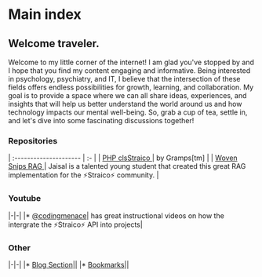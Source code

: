 # Main index

## Welcome traveler.

Welcome to my little corner of the internet! I am glad you've stopped by and I hope that you find my content engaging and informative. Being interested in psychology, psychiatry, and IT, I believe that the intersection of these fields offers endless possibilities for growth, learning, and collaboration. My goal is to provide a space where we can all share ideas, experiences, and insights that will help us better understand the world around us and how technology impacts our mental well-being. So, grab a cup of tea, settle in, and let's dive into some fascinating discussions together!


### Repositories

| :--------------------- | :- |
| [ PHP clsStraico ](https://github.com/roelfrenkema/clsStraico) | by Gramps[tm] |
| [ Woven Snips RAG ](https://github.com/ekjaisal/WovenSnips) | Jaisal is a talented young student that created this great RAG implementation for the ⚡Straico⚡ community. |

### Youtube

|-|-|
|* [@codingmenace](https://www.youtube.com/@codingmenace)| has great instructional videos on how the intergrate the ⚡Straico⚡ API into projects| 

### Other

|-|-|
|* [Blog Section](blog)||
|* [Bookmarks](bookmarks.md)||

